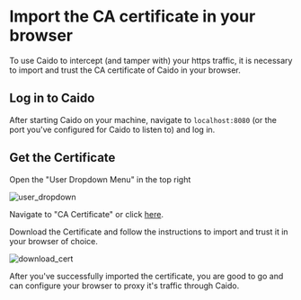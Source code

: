 # Import the CA certificate in your browser

To use Caido to intercept (and tamper with) your https traffic, it is necessary to import and trust the CA certificate of Caido in your browser. 

## Log in to Caido

After starting Caido on your machine, navigate to `localhost:8080` (or the port you've configured for Caido to listen to) and log in. 

## Get the Certificate

Open the "User Dropdown Menu" in the top right 

![user_dropdown](/_images/user_dropdown.png)

Navigate to "CA Certificate" or click  [here](http://localhost:8080/#/settings/certificate). 

Download the Certificate and follow the instructions to import and trust it in your browser of choice. 

![download_cert](/_images/download_cert.png)

After you've successfully imported the certificate, you are good to go and can configure your browser to proxy it's traffic through Caido. 
